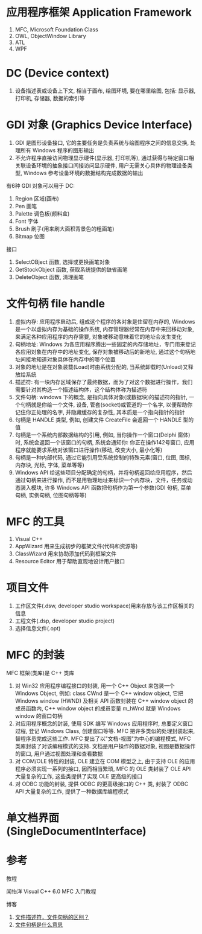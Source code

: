 # 应用程序框架 Application Framework

1. MFC, Microsoft Foundation Class
2. OWL, ObjectWindow Library
3. ATL
4. WPF

# DC (Device context)

1. 设备描述表或设备上下文, 相当于画布, 绘图环境, 要在哪里绘图, 包括: 显示器, 打印机, 存储器, 数据的索引等

# GDI 对象 (Graphics Device Interface)

1. GDI 是图形设备接口, 它的主要任务是负责系统与绘图程序之间的信息交换, 处理所有 Windows 程序的图形输出
2. 不允许程序直接访问物理显示硬件(显示器, 打印机等), 通过获得与特定窗口相关联设备环境的抽象接口间接访问显示硬件, 用户无需关心具体的物理设备类型, Windows 参考设备环境的数据结构完成数据的输出

有6种 GDI 对象可以用于 DC:

1. Region  区域(画布)
2. Pen     画笔
3. Palette 调色板(颜料盒)
4. Font    字体
5. Brush   刷子(用来刷大面积背景色的粗画笔)
6. Bitmap  位图

接口

1. SelectOBject 函数, 选择或更换画笔对象
2. GetStockObject 函数, 获取系统提供的缺省画笔
3. DeleteObject 函数, 清理画笔

# 文件句柄 file handle

1. 虚拟内存: 应用程序启动后, 组成这个程序的各对象是住留在内存的, Windows 是一个以虚拟内存为基础的操作系统, 内存管理器经常在内存中来回移动对象, 来满足各种应用程序的内存需要, 对象被移动意味着它的地址会发生变化
2. 句柄地址: Windows 为各应用程序腾出一些固定的内存储地址，专门用来登记各应用对象在内存中的地址变化, 保存对象被移动后的新地址, 通过这个句柄地址间接地知道对象具体在内存中的哪个位置
3. 对象的地址是在对象装载(Load)时由系统分配的, 当系统卸载时(Unload)又释放给系统
4. 描述符: 有一块内存区域保存了最终数据，而为了对这个数据进行操作，我们需要针对其构造一个描述结构体，这个结构体称为描述符
5. 文件句柄: windows 下的概念, 是指向具体对象(或数据块)的描述符的指针, 一个句柄就是你给一个文件, 设备, 管套(socket)或管道的一个名字, 以便帮助你记住你正处理的名字, 并隐藏缓存的复杂性, 其本质是一个指向指针的指针
6. 句柄是 HANDLE 类型, 例如, 创建文件 CreateFile 会返回一个 HANDLE 型的值
7. 句柄是一个系统内部数据结构的引用, 例如, 当你操作一个窗口(Delphi 窗体)时, 系统会返回一个该窗口的句柄, 系统会通知你: 你正在操作142号窗口, 应用程序就能要求系统对该窗口进行操作(移动, 改变大小, 最小化等)
8. 句柄是一种内部代码, 通过它能引用受系统控制的特殊元素(窗口, 位图, 图标, 内存块, 光标, 字体, 菜单等等)
9. Windows API 给这些项目分配确定的句柄，并将句柄返回给应用程序，然后通过句柄来进行操作, 而不是用物理地址来标识一个内存块，文件，任务或动态装入模块, 许多 Windows API 函数把句柄作为第一个参数(GDI 句柄, 菜单句柄, 实例句柄, 位图句柄等等)

# MFC 的工具

1. Visual C++
2. AppWizard 用来生成初步的框架文件(代码和资源等)
3. ClassWizard 用来协助添加代码到框架文件
4. Resource Editor 用于帮助直观地设计用户接口

# 项目文件

1. 工作区文件(.dsw, developer studio workspace)用来存放与该工作区相关的信息
2. 工程文件(.dsp, developer studio project)
3. 选择信息文件(.opt)

# MFC 的封装

MFC 框架(类库)是 C++ 类库

1. 对 Win32 应用程序编程接口的封装, 用一个 C++ Object 来包装一个 Windows Object, 例如: class CWnd 是一个 C++ window object, 它把 Windows window (HWND) 及相关 API 函数封装在 C++ window object 的成员函数内, C++ window object 的成员变量 m_hWnd 就是 Windows window 的窗口句柄
2. 对应用程序概念的封装, 使用 SDK 编写 Windows 应用程序时, 总要定义窗口过程, 登记 Windows Class, 创建窗口等等. MFC 把许多类似的处理封装起来, 替程序员完成这些工作. MFC 提出了以"文档-视图"为中心的编程模式, MFC 类库封装了对该编程模式的支持. 文档是用户操作的数据对象, 视图是数据操作的窗口, 用户通过视图处理和查看数据
3. 对 COM/OLE 特性的封装, OLE 建立在 COM 模型之上, 由于支持 OLE 的应用程序必须实现一系列的接口, 因而相当繁琐, MFC 的 OLE 类封装了 OLE API 大量复杂的工作, 这些类提供了实现 OLE 更高级的接口
4. 对 ODBC 功能的封装, 提供 ODBC 的更高级接口的 C++ 类, 封装了 ODBC API 大量复杂的工作, 提供了一种数据库编程模式

# 单文档界面(SingleDocumentInterface)

# 参考

教程

闻怡洋 Visual C++ 6.0 MFC 入门教程

博客

1. [文件描述符，文件句柄的区别？](http://bbs.csdn.net/topics/230035323)
2. [文件句柄是什么意思](http://zhidao.baidu.com/question/35001537.html)
